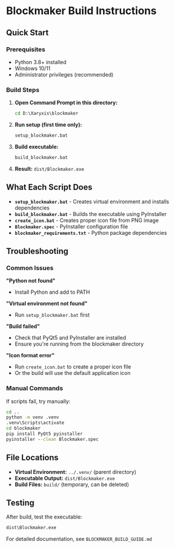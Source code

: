 # Blockmaker Build Instructions

## Quick Start

### Prerequisites
- Python 3.8+ installed
- Windows 10/11
- Administrator privileges (recommended)

### Build Steps

1. **Open Command Prompt in this directory:**
   ```cmd
   cd D:\Xaryxis\blockmaker
   ```

2. **Run setup (first time only):**
   ```cmd
   setup_blockmaker.bat
   ```

3. **Build executable:**
   ```cmd
   build_blockmaker.bat
   ```

4. **Result:** `dist/Blockmaker.exe`

## What Each Script Does

- **`setup_blockmaker.bat`** - Creates virtual environment and installs dependencies
- **`build_blockmaker.bat`** - Builds the executable using PyInstaller
- **`create_icon.bat`** - Creates proper icon file from PNG image
- **`Blockmaker.spec`** - PyInstaller configuration file
- **`blockmaker_requirements.txt`** - Python package dependencies

## Troubleshooting

### Common Issues

**"Python not found"**
- Install Python and add to PATH

**"Virtual environment not found"**
- Run `setup_blockmaker.bat` first

**"Build failed"**
- Check that PyQt5 and PyInstaller are installed
- Ensure you're running from the blockmaker directory

**"Icon format error"**
- Run `create_icon.bat` to create a proper icon file
- Or the build will use the default application icon

### Manual Commands

If scripts fail, try manually:
```cmd
cd ..
python -m venv .venv
.venv\Scripts\activate
cd blockmaker
pip install PyQt5 pyinstaller
pyinstaller --clean Blockmaker.spec
```

## File Locations

- **Virtual Environment:** `../.venv/` (parent directory)
- **Executable Output:** `dist/Blockmaker.exe`
- **Build Files:** `build/` (temporary, can be deleted)

## Testing

After build, test the executable:
```cmd
dist\Blockmaker.exe
```

For detailed documentation, see `BLOCKMAKER_BUILD_GUIDE.md` 